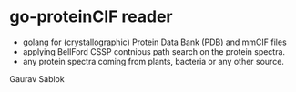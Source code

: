 # go-proteinCIF reader
 - golang for (crystallographic) Protein Data Bank (PDB) and mmCIF files
 - applying BellFord CSSP contnious path search on the protein spectra. 
 - any protein spectra coming from plants, bacteria or any other source.

Gaurav Sablok
